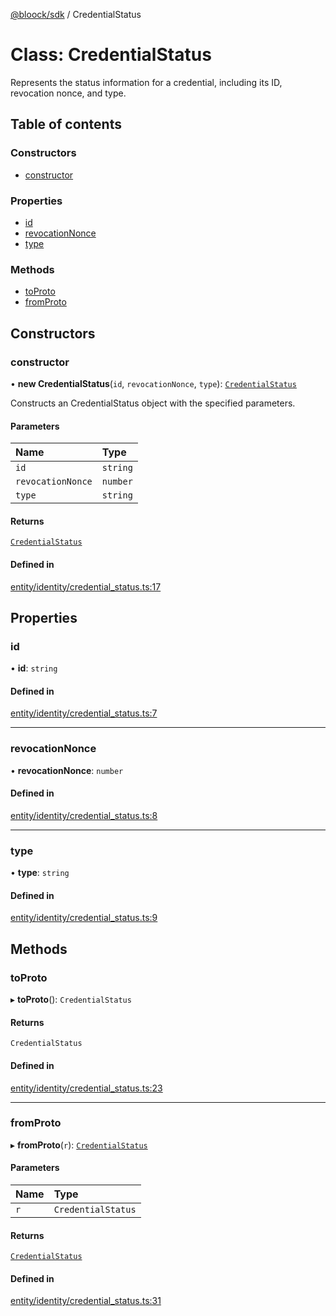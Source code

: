 [@bloock/sdk](../index.md) / CredentialStatus

# Class: CredentialStatus

Represents the status information for a credential, including its ID, revocation nonce, and type.

## Table of contents

### Constructors

- [constructor](CredentialStatus.md#constructor)

### Properties

- [id](CredentialStatus.md#id)
- [revocationNonce](CredentialStatus.md#revocationnonce)
- [type](CredentialStatus.md#type)

### Methods

- [toProto](CredentialStatus.md#toproto)
- [fromProto](CredentialStatus.md#fromproto)

## Constructors

### constructor

• **new CredentialStatus**(`id`, `revocationNonce`, `type`): [`CredentialStatus`](CredentialStatus.md)

Constructs an CredentialStatus object with the specified parameters.

#### Parameters

| Name | Type |
| :------ | :------ |
| `id` | `string` |
| `revocationNonce` | `number` |
| `type` | `string` |

#### Returns

[`CredentialStatus`](CredentialStatus.md)

#### Defined in

[entity/identity/credential_status.ts:17](https://github.com/bloock/bloock-sdk/blob/10b1e90/languages/js/src/entity/identity/credential_status.ts#L17)

## Properties

### id

• **id**: `string`

#### Defined in

[entity/identity/credential_status.ts:7](https://github.com/bloock/bloock-sdk/blob/10b1e90/languages/js/src/entity/identity/credential_status.ts#L7)

___

### revocationNonce

• **revocationNonce**: `number`

#### Defined in

[entity/identity/credential_status.ts:8](https://github.com/bloock/bloock-sdk/blob/10b1e90/languages/js/src/entity/identity/credential_status.ts#L8)

___

### type

• **type**: `string`

#### Defined in

[entity/identity/credential_status.ts:9](https://github.com/bloock/bloock-sdk/blob/10b1e90/languages/js/src/entity/identity/credential_status.ts#L9)

## Methods

### toProto

▸ **toProto**(): `CredentialStatus`

#### Returns

`CredentialStatus`

#### Defined in

[entity/identity/credential_status.ts:23](https://github.com/bloock/bloock-sdk/blob/10b1e90/languages/js/src/entity/identity/credential_status.ts#L23)

___

### fromProto

▸ **fromProto**(`r`): [`CredentialStatus`](CredentialStatus.md)

#### Parameters

| Name | Type |
| :------ | :------ |
| `r` | `CredentialStatus` |

#### Returns

[`CredentialStatus`](CredentialStatus.md)

#### Defined in

[entity/identity/credential_status.ts:31](https://github.com/bloock/bloock-sdk/blob/10b1e90/languages/js/src/entity/identity/credential_status.ts#L31)
